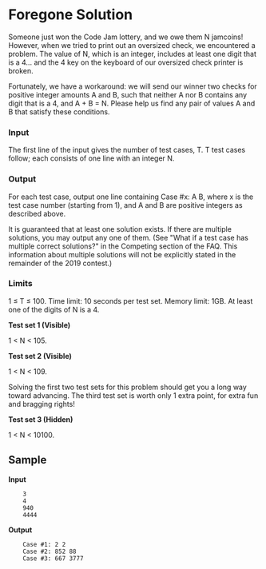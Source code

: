 # Foregone Solution
Someone just won the Code Jam lottery, and we owe them N jamcoins! However, when we tried to print out an oversized check, we encountered a problem. The value of N, which is an integer, includes at least one digit that is a 4... and the 4 key on the keyboard of our oversized check printer is broken.

Fortunately, we have a workaround: we will send our winner two checks for positive integer amounts A and B, such that neither A nor B contains any digit that is a 4, and A + B = N. Please help us find any pair of values A and B that satisfy these conditions.

### Input
The first line of the input gives the number of test cases, T. T test cases follow; each consists of one line with an integer N.

### Output
For each test case, output one line containing Case #x: A B, where x is the test case number (starting from 1), and A and B are positive integers as described above.

It is guaranteed that at least one solution exists. If there are multiple solutions, you may output any one of them. (See "What if a test case has multiple correct solutions?" in the Competing section of the FAQ. This information about multiple solutions will not be explicitly stated in the remainder of the 2019 contest.)

### Limits
1 ≤ T ≤ 100.
Time limit: 10 seconds per test set.
Memory limit: 1GB.
At least one of the digits of N is a 4.

**Test set 1 (Visible)**

1 < N < 105.

**Test set 2 (Visible)**

1 < N < 109.

Solving the first two test sets for this problem should get you a long way toward advancing. The third test set is worth only 1 extra point, for extra fun and bragging rights!

**Test set 3 (Hidden)**

1 < N < 10100.

## Sample
**Input**
```
    3
    4
    940
    4444
```
**Output**
```
    Case #1: 2 2
    Case #2: 852 88
    Case #3: 667 3777
```